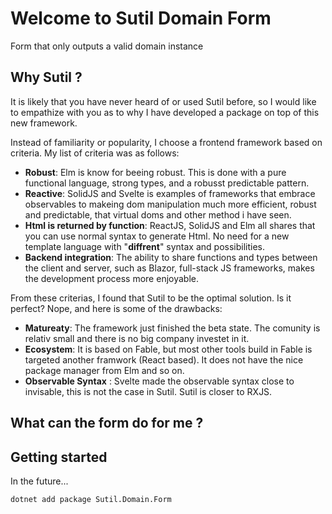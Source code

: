 # Welcome to Sutil Domain Form
Form that only outputs a valid domain instance

## Why Sutil ? 
It is likely that you have never heard of or used Sutil before, so I would like to empathize with you as to why I have developed a package on top of this new framework.

Instead of familiarity or popularity, I choose a frontend framework based on criteria.
My list of criteria was as follows: 
* __Robust__: Elm is know for beeing robust. This is done with a pure functional language, strong types, and a robusst predictable pattern.
* __Reactive__: SolidJS and Svelte is examples of frameworks that embrace observables to makeing dom manipulation much more efficient, robust and predictable, that virtual doms and other method i have seen.
* __Html is returned by function__: ReactJS, SolidJS and Elm all shares that you can use normal syntax to generate Html. No need for a new template language with "__diffrent__" syntax and possibilities.
* __Backend integration__: The ability to share functions and types between the client and server, such as Blazor, full-stack JS frameworks, makes the development process more enjoyable.

From these criterias, I found that Sutil to be the optimal solution. Is it perfect? Nope, and here is some of the drawbacks: 
* __Matureaty__: The framework just finished the beta state. The comunity is relativ small and there is no big company investet in it.
* __Ecosystem__: It is based on Fable, but most other tools build in Fable is targeted another framwork (React based). It does not have the nice package manager from Elm and so on. 
* __Observable Syntax__ : Svelte made the observable syntax close to invisable, this is not the case in Sutil. Sutil is closer to RXJS.

## What can the form do for me ?

## Getting started
In the future...
```
dotnet add package Sutil.Domain.Form
```
